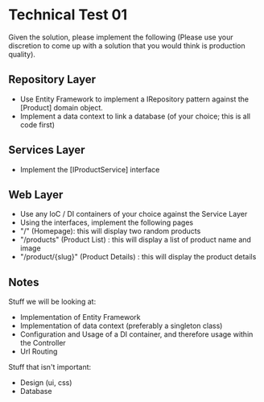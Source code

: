 Technical Test 01
=================

Given the solution, please implement the following (Please use your discretion to come up with a solution that you would think is production quality).

Repository Layer
----------------

- Use Entity Framework to implement a IRepository pattern against the [Product] domain object.
- Implement a data context to link a database (of your choice; this is all code first)

Services Layer
--------------

- Implement the [IProductService] interface

Web Layer
---------

- Use any IoC / DI containers of your choice against the Service Layer
- Using the interfaces, implement the following pages
- "/" (Homepage): this will display two random products
- "/products" (Product List) : this will display a list of product name and image
- "/product/{slug}" (Product Details) : this will display the product details


Notes
-----

Stuff we will be looking at:

- Implementation of Entity Framework
- Implementation of data context (preferably a singleton class)
- Configuration and Usage of a DI container, and therefore usage within the Controller
- Url Routing

Stuff that isn't important:
- Design (ui, css)
- Database